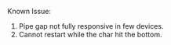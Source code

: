 Known Issue:
1. Pipe gap not fully responsive in few devices.
2. Cannot restart while the char hit the bottom.
